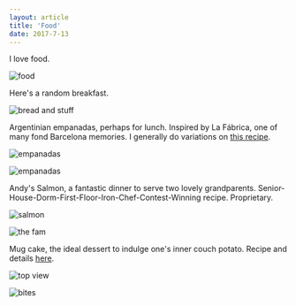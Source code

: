 ```yaml
---
layout: article
title: 'Food'
date: 2017-7-13
---
```


I love food.

![food][food]

Here's a random breakfast.

![bread and stuff][breakfast]

Argentinian empanadas, perhaps for lunch. Inspired by La F&aacute;brica, one of many fond Barcelona memories. I generally do variations on <a href="https://www.laylita.com/recipes/empanadas-mendocinas/" target="_blank">this recipe</a>.

![empanadas][empanadas-more]

![empanadas][empanadas]

Andy's Salmon, a fantastic dinner to serve two lovely grandparents. Senior-House-Dorm-First-Floor-Iron-Chef-Contest-Winning recipe. Proprietary.

![salmon][salmon]

![the fam][eatsal]

Mug cake, the ideal dessert to indulge one's inner couch potato. Recipe and details <a href="https://github.com/trattner/atratt/blob/master/_posts/2018-1-28-mug-cake-supreme.md" target="_blank">here</a>.

![top view][top]

![bites][cake]


[top]: /img/mug-cake/top-of-cake.jpg#L
[cake]: /img/mug-cake/cake-w-bites.jpg#L
[food]: /img/mug-cake/love-food.jpg#L
[breakfast]: /img/mug-cake/random-breakfast.jpg#L
[empanadas]: /img/mug-cake/empanadas.jpg#L
[empanadas-more]: /img/mug-cake/empanada-3.jpg#L
[salmon]: /img/mug-cake/salmon.jpg#L
[eatsal]: /img/mug-cake/eat-salmon.jpg#L
